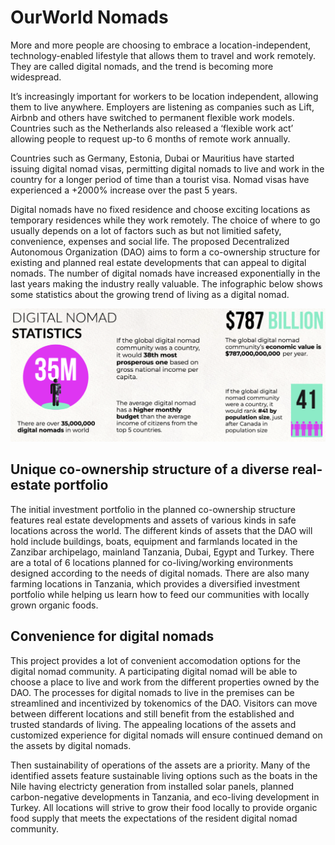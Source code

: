 # OurWorld Nomads
More and more people are choosing to embrace a location-independent, technology-enabled lifestyle that allows them to travel and work remotely. They are called digital nomads, and the trend is becoming more widespread.

It’s increasingly important for workers to be location independent, allowing them to live anywhere. Employers are listening as companies such as Lift, Airbnb and others have switched to permanent flexible work models. Countries such as the Netherlands also released a ‘flexible work act’ allowing people to request up-to 6 months of remote work annually. 

Countries such as Germany, Estonia, Dubai or Mauritius have started issuing digital nomad visas, permitting digital nomads to live and work in the country for a longer period of time than a tourist visa. Nomad visas have experienced a +2000% increase over the past 5 years. 

Digital nomads have no fixed residence and choose exciting locations as temporary residences while they work remotely. The choice of where to go usually depends on a lot of factors such as but not limitied safety, convenience, expenses and social life. The proposed Decentralized Autonomous Organization (DAO) aims to form a co-ownership structure for existing and planned real estate developments that can appeal to digital nomads. The number of digital nomads have increased exponentially in the last years making the industry really valuable. The infographic below shows some statistics about the growing trend of living as a digital nomad.

![](img/digital_nomad.png)  

## Unique co-ownership structure of a diverse real-estate portfolio
The initial investment portfolio in the planned co-ownership structure features real estate developments and assets of various kinds in safe locations across the world. The different kinds of assets that the DAO will hold include buildings, boats, equipment and farmlands located in the Zanzibar archipelago, mainland Tanzania, Dubai, Egypt and Turkey. There are a total of 6 locations planned for co-living/working environments designed according to the needs of digital nomads. There are also many farming locations in Tanzania, which provides a diversified investment portfolio while helping us learn how to feed our communities with locally grown organic foods. 

## Convenience for digital nomads
This project provides a lot of convenient accomodation options for the digital nomad community. A participating digital nomad will be able to choose a place to live and work from the different properties owned by the DAO. The processes for digital nomads to live in the premises can be streamlined and incentivized by tokenomics of the DAO. Visitors can move between different locations and still benefit from the established and trusted standards of living. The appealing locations of the assets and customized experience for digital nomads will ensure continued demand on the assets by digital nomads. 

Then sustainability of operations of the assets are a priority. Many of the identified assets feature sustainable living options such as the boats in the Nile having electricty generation from installed solar panels, planned carbon-negative developments in Tanzania, and eco-living development in Turkey. All locations will strive to grow their food locally to provide organic food supply that meets the expectations of the resident digital nomad community. 


